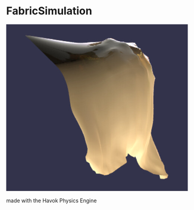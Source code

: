 # FabricSimulation

![Image](https://github.com/CodingWizzard/FabricSimulation/blob/main/FabricSimulation.jpg)

made with the Havok Physics Engine
